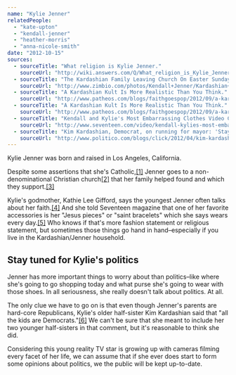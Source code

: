```yaml
---
name: "Kylie Jenner"
relatedPeople:
  - "kate-upton"
  - "kendall-jenner"
  - "heather-morris"
  - "anna-nicole-smith"
date: "2012-10-15"
sources:
  - sourceTitle: "What religion is Kylie Jenner."
    sourceUrl: "http://wiki.answers.com/Q/What_religion_is_Kylie_Jenner"
  - sourceTitle: "The Kardashian Family Leaving Church On Easter Sunday."
    sourceUrl: "http://www.zimbio.com/photos/Kendall+Jenner/Kardashian+Family+Leaving+Church+Easter+Sunday/rzjOLaWLimM"
  - sourceTitle: "A Kardashian Kult Is More Realistic Than You Think."
    sourceUrl: "http://www.patheos.com/blogs/faithgoespop/2012/09/a-kardashian-kult-is-more-realistic-than-you-think/"
  - sourceTitle: "A Kardashian Kult Is More Realistic Than You Think."
    sourceUrl: "http://www.patheos.com/blogs/faithgoespop/2012/09/a-kardashian-kult-is-more-realistic-than-you-think/"
  - sourceTitle: "Kendall and Kylie's Most Embarrassing Clothes Video Clip."
    sourceUrl: "http://www.seventeen.com/video/kendall-kylies-most-embarrassing-clothes-video-1105453357001"
  - sourceTitle: "Kim Kardashian, Democrat, on running for mayor: 'Stay tuned.'"
    sourceUrl: "http://www.politico.com/blogs/click/2012/04/kim-kardashian-on-running-for-mayor-stay-tuned-121938.html"
---
```


Kylie Jenner was born and raised in Los Angeles, California.

Despite some assertions that she's Catholic,<a class="source-citation" href="http://wiki.answers.com/Q/What_religion_is_Kylie_Jenner" title="What religion is Kylie Jenner.">[1]</a> Jenner goes to a non-denominational Christian church<a class="source-citation" href="http://www.zimbio.com/photos/Kendall+Jenner/Kardashian+Family+Leaving+Church+Easter+Sunday/rzjOLaWLimM" title="The Kardashian Family Leaving Church On Easter Sunday.">[2]</a> that her family helped found and which they support.<a class="source-citation" href="http://www.patheos.com/blogs/faithgoespop/2012/09/a-kardashian-kult-is-more-realistic-than-you-think/" title="A Kardashian Kult Is More Realistic Than You Think.">[3]</a>

Kylie's godmother, Kathie Lee Gifford, says the youngest Jenner often talks about her faith.<a class="source-citation" href="http://www.patheos.com/blogs/faithgoespop/2012/09/a-kardashian-kult-is-more-realistic-than-you-think/" title="A Kardashian Kult Is More Realistic Than You Think.">[4]</a> And she told Seventeen magazine that one of her favorite accessories is her "Jesus pieces" or "saint bracelets" which she says wears every day.<a class="source-citation" href="http://www.seventeen.com/video/kendall-kylies-most-embarrassing-clothes-video-1105453357001" title="Kendall and Kylie&apos;s Most Embarrassing Clothes Video Clip.">[5]</a> Who knows if that's more fashion statement or religious statement, but sometimes those things go hand in hand–especially if you live in the Kardashian/Jenner household.


## Stay tuned for Kylie's politics

Jenner has more important things to worry about than politics–like where she's going to go shopping today and what purse she's going to wear with those shoes. In all seriousness, she really doesn't talk about politics. At all.

The only clue we have to go on is that even though Jenner's parents are hard-core Republicans, Kylie's older half-sister Kim Kardashian said that "all the kids are Democrats."<a class="source-citation" href="http://www.politico.com/blogs/click/2012/04/kim-kardashian-on-running-for-mayor-stay-tuned-121938.html" title="Kim Kardashian, Democrat, on running for mayor: &apos;Stay tuned.&apos;">[6]</a> We can't be sure that she meant to include her two younger half-sisters in that comment, but it's reasonable to think she did.

Considering this young reality TV star is growing up with cameras filming every facet of her life, we can assume that if she ever does start to form some opinions about politics, we the public will be kept up-to-date.